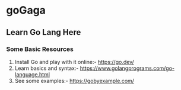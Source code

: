 # goGaga
## Learn Go Lang Here
### Some Basic Resources
1. Install Go and play with it online:-  https://go.dev/
2. Learn basics and syntax:- https://www.golangprograms.com/go-language.html
3. See some examples:- https://gobyexample.com/

